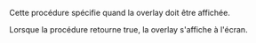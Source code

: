 Cette procédure spécifie quand la overlay doit être affichée.

Lorsque la procédure retourne true, la overlay s'affiche à l'écran.